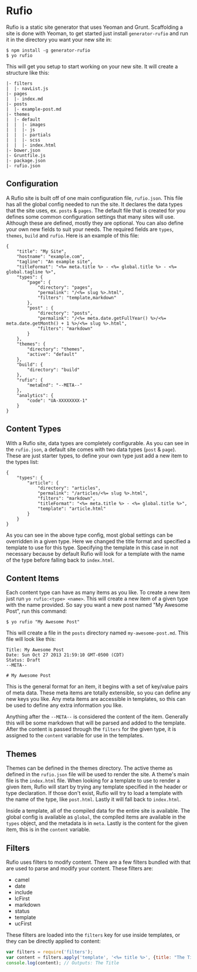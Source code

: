 # Rufio

Rufio is a static site generator that uses Yeoman and Grunt.  Scaffolding a site is done with Yeoman, to get started just install `generator-rufio` and run it in the directory you want your new site in:

```
$ npm install -g generator-rufio
$ yo rufio
```

This will get you setup to start working on your new site.  It will create a structure like this:

```
|- filters
|  |- navList.js
|- pages
|  |- index.md
|- posts
|  |- example-post.md
|- themes
|  |- default
|  |  |- images
|  |  |- js
|  |  |- partials
|  |  |- scss
|  |  |- index.html
|- bower.json
|- Gruntfile.js
|- package.json
|- rufio.json
```

## Configuration

A Rufio site is built off of one main configuration file, `rufio.json`.  This file has all the global config needed to run the site.  It declares the data types that the site uses, ex. `posts` & `pages`.   The default file that is created for you defines some common configuration settings that many sites will use.  Although these are defined, mostly they are optional.  You can also define your own new fields to suit your needs.  The required fields are `types`, `themes`, `build` and `rufio`.  Here is an example of this file:

```
{
	"title": "My Site",
	"hostname": "example.com",
	"tagline": "An example site",
	"titleFormat": "<%= meta.title %> - <%= global.title %> - <%= global.tagline %>",
	"types": {
		"page": {
			"directory": "pages",
			"permalink": "/<%= slug %>.html",
			"filters": "template,markdown"
		},
		"post" : {
			"directory": "posts",
			"permalink": "/<%= meta.date.getFullYear() %>/<%= meta.date.getMonth() + 1 %>/<%= slug %>.html",
			"filters": "markdown"
		}
	},
	"themes": {
		"directory": "themes",
		"active": "default"
	},
	"build": {
		"directory": "build"
	},
	"rufio": {
		"metaEnd": "--META--"
	},
	"analytics": {
		"code": "UA-XXXXXXXX-1"
	}
}
```

## Content Types

With a Rufio site, data types are completely configurable.  As you can see in the `rufio.json`, a default site comes with two data types (`post` & `page`).  These are just starter types, to define your own type just add a new item to the types list:

```
{
	"types": {
		"article": {
			"directory": "articles",
			"permalink": "/articles/<%= slug %>.html",
			"filters": "markdown",
			"titleFormat": "<%= meta.title %> - <%= global.title %>",
			"template": "article.html"
		}
	}
}
```

As you can see in the above type config, most global settings can be overridden in a given type.  Here we changed the title format and specified a template to use for this type.  Specifying the template in this case in not necessary because by default Rufio will look for a template with the name of the type before falling back to `index.html`.  

## Content Items

Each content type can have as many items as you like.  To create a new item just run `yo rufio:<type> <name>`.  This will create a new item of a given type with the name provided.  So say you want a new post named "My Awesome Post", run this command: 

```
$ yo rufio "My Awesome Post"
```

This will create a file in the `posts` directory named `my-awesome-post.md`.  This file will look like this:

```
Title: My Awesome Post
Date: Sun Oct 27 2013 21:59:10 GMT-0500 (CDT)
Status: Draft
--META--

# My Awesome Post
```

This is the general format for an item, it begins with a set of key/value pairs of meta data.  These meta items are totally extensible, so you can define any new keys you like.  Any meta items are accessible in templates, so this can be used to define any extra information you like.

Anything after the `--META--` is considered the content of the item.  Generally this will be some markdown that will be parsed and added to the template.  After the content is passed through the `filters` for the given type, it is assigned to the `content` variable for use in the templates.

## Themes

Themes can be defined in the themes directory.  The active theme as defined in the `rufio.json` file will be used to render the site.  A theme's main file is the `index.html` file.  When looking for a template to use to render a given item, Rufio will start by trying any template specified in the header or type declaration.  If those don't exist, Rufio will try to load a template with the name of the type, like `post.html`.  Lastly it will fall back to `index.html`.

Inside a template, all of the compiled data for the entire site is available.  The global config is available as `global`, the compiled items are available in the `types` object, and the metadata is in `meta`.  Lastly is the content for the given item, this is in the `content` variable.

## Filters

Rufio uses filters to modify content.  There are a few filters bundled with that are used to parse and modify your content.  These filters are:

- camel
- date
- include
- lcFirst
- markdown
- status
- template
- ucFirst

These filters are loaded into the `filters` key for use inside templates, or they can be directly applied to content:

```javascript
var filters = require('filters');
var content = filters.apply('template', '<%= title %>', {title: "The Title"});
console.log(content); // Outputs: The Title
```
